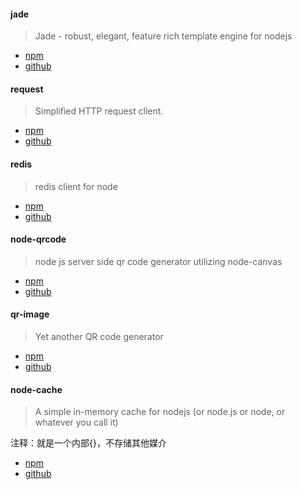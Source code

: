 #### jade

> Jade - robust, elegant, feature rich template engine for nodejs

* [npm](https://www.npmjs.org/package/jade)
* [github](https://github.com/visionmedia/jade)





#### request

> Simplified HTTP request client.

* [npm](https://www.npmjs.org/package/request)
* [github](https://github.com/mikeal/request.git)






#### redis

> redis client for node

* [npm](https://www.npmjs.org/package/redis)
* [github](https://github.com/mranney/node_redis) 



#### node-qrcode

> node js server side qr code generator utilizing node-canvas

* [npm](https://www.npmjs.org/package/qrcode)
* [github](https://github.com/soldair/node-qrcode) 



#### qr-image

> Yet another QR code generator

* [npm](https://www.npmjs.org/package/qr-image)
* [github](https://github.com/alexeyten/qr-image)



#### node-cache

> A simple in-memory cache for nodejs (or node.js or node, or whatever you call it)

注释：就是一个内部{}，不存储其他媒介

* [npm](https://www.npmjs.org/package/memory-cache)
* [github](https://github.com/ptarjan/node-cache)


